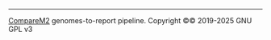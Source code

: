 
---

[CompareM2](https://github.com/cmkobel/comparem2) genomes-to-report pipeline. Copyright ©️© 2019-2025 GNU GPL v3



